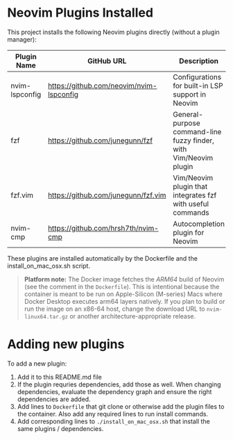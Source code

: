 # Neovim Plugins Installed

This project installs the following Neovim plugins directly (without a plugin manager):

| Plugin Name      | GitHub URL                                         | Description                                                      |
|------------------|----------------------------------------------------|------------------------------------------------------------------|
| nvim-lspconfig   | https://github.com/neovim/nvim-lspconfig           | Configurations for built-in LSP support in Neovim                |
| fzf              | https://github.com/junegunn/fzf                    | General-purpose command-line fuzzy finder, with Vim/Neovim plugin |
| fzf.vim          | https://github.com/junegunn/fzf.vim                | Vim/Neovim plugin that integrates fzf with useful commands        |
| nvim-cmp         | https://github.com/hrsh7th/nvim-cmp                  | Autocompletion plugin for Neovim                                      |

These plugins are installed automatically by the Dockerfile and the install_on_mac_osx.sh script. 

> **Platform note:**  The Docker image fetches the *ARM64* build of Neovim (see the comment in the `Dockerfile`).  This is intentional because the container is meant to be run on Apple-Silicon (M-series) Macs where Docker Desktop executes arm64 layers natively.  If you plan to build or run the image on an x86-64 host, change the download URL to `nvim-linux64.tar.gz` or another architecture-appropriate release.

# Adding new plugins

To add a new plugin:

1. Add it to this README.md file
1. If the plugin requries dependencies, add those as well. When changing dependencies, evaluate the dependency graph and ensure the right dependencies are added.
2. Add lines to `Dockerfile` that git clone or otherwise add the plugin files to the container. Also add any required lines to run install commands. 
3. Add corresponding lines to `./install_on_mac_osx.sh` that install the same plugins / dependencies.